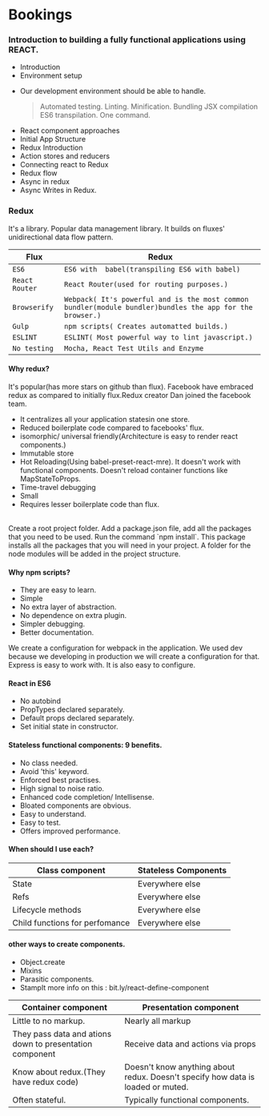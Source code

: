 # Bookings
### Introduction to building a fully functional applications using REACT.
* Introduction
* Environment setup
- Our development environment should be able to handle.
   > Automated testing.
   > Linting.
   > Minification.
   > Bundling
   > JSX compilation
   > ES6 transpilation.
   > One command.
* React component approaches
* Initial App Structure
* Redux Introduction
* Action stores and reducers
* Connecting react to Redux
* Redux flow
* Async in redux
* Async Writes in Redux.

### Redux
It's a library. Popular data management library. It builds on fluxes' unidirectional data flow pattern.

| Flux | Redux | 
| -------- | ------------- |
| `ES6` | `ES6 with  babel(transpiling ES6 with babel)`  | 
|  `React Router` | `React Router(used for routing purposes.)` | 
| `Browserify` | `Webpack( It's powerful and is the most common bundler(module bundler)bundles the app for the browser.)` | 
| `Gulp` | `npm scripts( Creates automatted builds.)` | 
| `ESLINT` | `ESLINT( Most powerful way to lint javascript.)` | 
| `No testing` | `Mocha, React Test Utils and Enzyme` | 

#### Why redux?
It's popular(has more stars on github than flux).
Facebook have embraced redux as compared to initially flux.Redux creator Dan joined the facebook team.
* It centralizes all your application statesin one store.
* Reduced boilerplate code compared to facebooks' flux.
* isomorphic/ universal friendly(Architecture is easy to render react components.)
* Immutable store
* Hot Reloading(Using babel-preset-react-mre). It doesn't work with functional components. Doesn't reload container functions like MapStateToProps.
* Time-travel debugging
* Small
* Requires lesser boilerplate code than flux.
<br/>
Create a root project folder. Add a package.json file, add all the packages that you need to be used. Run the command `npm install`. This package installs all the packages that you will need in your project. A folder for the node modules will be added in the project structure.

#### Why npm scripts?
* They are easy to learn.
* Simple
* No extra layer of abstraction.
* No dependence on extra plugin.
* Simpler debugging.
* Better documentation.

We create a configuration for webpack in the application. We used dev because we developing in production we will create a configuration for that.
Express is easy to work with. It is also easy to configure.

#### React in ES6
* No autobind
* PropTypes declared separately.
* Default props declared separately.
* Set initial state in constructor.
#### Stateless functional components: 9 benefits.
* No class needed.
* Avoid 'this' keyword.
* Enforced best practises.
* High signal to noise ratio.
* Enhanced code completion/ Intellisense.
* Bloated components are obvious.
* Easy to understand.
* Easy to test.
* Offers improved performance.
#### When should I use each?
|Class component | Stateless Components |
|----------------|----------------------|
|State | Everywhere else |
|Refs | Everywhere else |
|Lifecycle methods | Everywhere else |
|Child functions for perfomance | Everywhere else |

#### other ways to create components.
* Object.create
* Mixins
* Parasitic components.
* StampIt
more info on this : bit.ly/react-define-component

|Container component|Presentation component|
|------------------- | ----------------------|
|Little to no markup. | Nearly all markup|
|They pass data and ations down to presentation component | Receive data and actions via props|
|Know about redux.(They have redux code) | Doesn't know anything about redux. Doesn't specify how data is loaded or muted.|
|Often stateful. | Typically functional components.|

